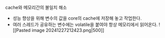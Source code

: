 cache와 메모리간의 불일치 해소
- 성능 향상을 위해 변수의 값을 core의 cache에 저장해 놓고 작업한다.
- 여러 스레드가 공유하는 변수에는 volatile을 붙여야 항상 메모리에서 읽어온다.
![[Pasted image 20241227212423.png|500]]
